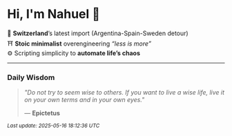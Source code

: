 # Hi, I'm Nahuel :tiger:

📍 **Switzerland**’s latest import (Argentina-Spain-Sweden detour)  
⛩️ **Stoic minimalist** overengineering *“less is more”*  
⚙️ Scripting simplicity to **automate life’s chaos**

---

### Daily Wisdom
> _"Do not try to seem wise to others. If you want to live a wise life, live it on your own terms and in your own eyes."_  
>
> — **Epictetus**

<sub>*Last update: 2025-05-16 18:12:36 UTC*</sub>

